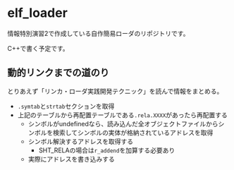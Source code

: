 # elf_loader

情報特別演習2で作成している自作簡易ローダのリポジトリです。

C++で書く予定です。

## 動的リンクまでの道のり

とりあえず「リンカ・ローダ実践開発テクニック」を読んで情報をまとめる。

- `.symtab`と`strtab`セクションを取得
- 上記のテーブルから再配置テーブルである`.rela.XXXX`があったら再配置する
  - シンボルがundefinedなら、読み込んだ全オブジェクトファイルからシンボルを検索してシンボルの実体が格納されているアドレスを取得
  - シンボル解決するアドレスを取得する
    - SHT_RELAの場合は`r_addend`を加算する必要あり
  - 実際にアドレスを書き込みする
